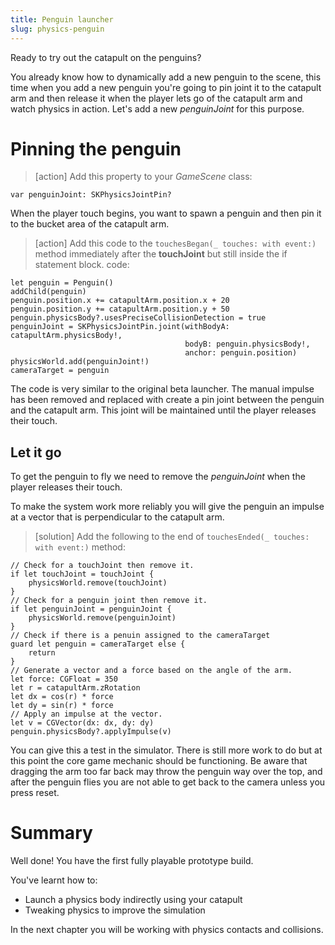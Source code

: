 ```yaml
---
title: Penguin launcher
slug: physics-penguin
---
```


Ready to try out the catapult on the penguins?

You already know how to dynamically add a new penguin to the scene, this time when 
you add a new penguin you're going to pin joint it to the catapult arm and then release 
it when the player lets go of the catapult arm and watch physics in action. Let's add 
a new *penguinJoint* for this purpose.

# Pinning the penguin

> [action]
> Add this property to your *GameScene* class:
>
```
var penguinJoint: SKPhysicsJointPin?
```
>

When the player touch begins, you want to spawn a penguin and then pin it to the bucket 
area of the catapult arm.

> [action]
> Add this code to the `touchesBegan(_ touches: with event:)` method immediately after 
> the **touchJoint** but still inside the if statement block. 
> code:
>
```
let penguin = Penguin()
addChild(penguin)
penguin.position.x += catapultArm.position.x + 20
penguin.position.y += catapultArm.position.y + 50
penguin.physicsBody?.usesPreciseCollisionDetection = true
penguinJoint = SKPhysicsJointPin.joint(withBodyA: catapultArm.physicsBody!,
                                       bodyB: penguin.physicsBody!,
                                       anchor: penguin.position)
physicsWorld.add(penguinJoint!)
cameraTarget = penguin
```
>

The code is very similar to the original beta launcher. The manual impulse has been 
removed and replaced with create a pin joint between the penguin and the catapult arm. 
This joint will be maintained until the player releases their touch.

## Let it go

To get the penguin to fly we need to remove the *penguinJoint* when the player 
releases their touch.

To make the system work more reliably you will give the penguin an impulse at a vector
that is perpendicular to the catapult arm. 

> [solution]
> Add the following to the end of `touchesEnded(_ touches: with event:)` method:
>
```
// Check for a touchJoint then remove it. 
if let touchJoint = touchJoint {
    physicsWorld.remove(touchJoint)
}
// Check for a penguin joint then remove it. 
if let penguinJoint = penguinJoint {
    physicsWorld.remove(penguinJoint)
}
// Check if there is a penuin assigned to the cameraTarget
guard let penguin = cameraTarget else {
    return
}
// Generate a vector and a force based on the angle of the arm.
let force: CGFloat = 350
let r = catapultArm.zRotation
let dx = cos(r) * force
let dy = sin(r) * force
// Apply an impulse at the vector. 
let v = CGVector(dx: dx, dy: dy)
penguin.physicsBody?.applyImpulse(v)
```
>

You can give this a test in the simulator. There is still more work to do but at this point
the core game mechanic should be functioning. Be aware that dragging the arm too far back 
may throw the penguin way over the top, and after the penguin flies you are not able to 
get back to the camera unless you press reset. 

# Summary

Well done! You have the first fully playable prototype build.

You've learnt how to:

- Launch a physics body indirectly using your catapult
- Tweaking physics to improve the simulation

In the next chapter you will be working with physics contacts and collisions.
